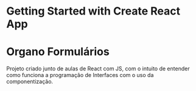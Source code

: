 # Getting Started with Create React App

<h1>Organo Formulários</h1>

Projeto criado junto de aulas de React com JS, com o intuito de entender como funciona a programação de Interfaces com o uso da componentização.
